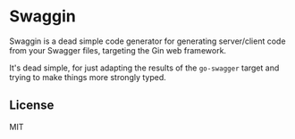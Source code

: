 # Swaggin

Swaggin is a dead simple code generator for generating server/client code from your Swagger files, targeting the Gin web
framework.

It's dead simple, for just adapting the results of the `go-swagger` target and trying to make things more strongly
typed.

## License

MIT
